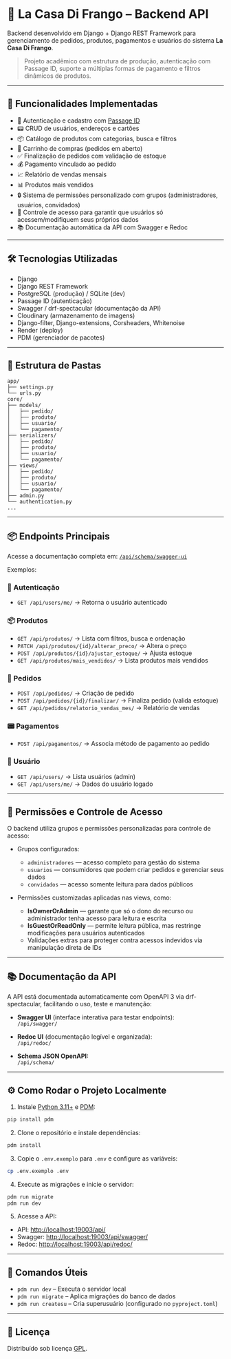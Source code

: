 
# 🍗 La Casa Di Frango – Backend API

Backend desenvolvido em Django + Django REST Framework para gerenciamento de pedidos, produtos, pagamentos e usuários do sistema **La Casa Di Frango**.

> Projeto acadêmico com estrutura de produção, autenticação com Passage ID, suporte a múltiplas formas de pagamento e filtros dinâmicos de produtos.

---

## 🚀 Funcionalidades Implementadas

* 🔐 Autenticação e cadastro com [Passage ID](https://passage.id/)
* 📟 CRUD de usuários, endereços e cartões
* 📦 Catálogo de produtos com categorias, busca e filtros
* 🛒 Carrinho de compras (pedidos em aberto)
* ✅ Finalização de pedidos com validação de estoque
* 💰 Pagamento vinculado ao pedido
* 📈 Relatório de vendas mensais
* 📊 Produtos mais vendidos
* 🔒 Sistema de permissões personalizado com grupos (administradores, usuários, convidados)
* 🔐 Controle de acesso para garantir que usuários só acessem/modifiquem seus próprios dados
* 📚 Documentação automática da API com Swagger e Redoc

---

## 🛠️ Tecnologias Utilizadas

* Django  
* Django REST Framework  
* PostgreSQL (produção) / SQLite (dev)  
* Passage ID (autenticação)  
* Swagger / drf-spectacular (documentação da API)  
* Cloudinary (armazenamento de imagens)  
* Django-filter, Django-extensions, Corsheaders, Whitenoise  
* Render (deploy)  
* PDM (gerenciador de pacotes)  

---

## 📁 Estrutura de Pastas

```
app/
├── settings.py
└── urls.py
core/
├── models/
│   ├── pedido/
│   ├── produto/
│   ├── usuario/
│   └── pagamento/
├── serializers/
│   ├── pedido/
│   ├── produto/
│   ├── usuario/
│   └── pagamento/
├── views/
│   ├── pedido/
│   ├── produto/
│   ├── usuario/
│   └── pagamento/ 
├── admin.py
└── authentication.py
...
```

---

## 📦 Endpoints Principais

Acesse a documentação completa em: [`/api/schema/swagger-ui`](http://localhost:19003/api/schema/swagger-ui/)

Exemplos:

### 🔐 Autenticação

* `GET /api/users/me/` → Retorna o usuário autenticado

### 📦 Produtos

* `GET /api/produtos/` → Lista com filtros, busca e ordenação  
* `PATCH /api/produtos/{id}/alterar_preco/` → Altera o preço  
* `POST /api/produtos/{id}/ajustar_estoque/` → Ajusta estoque  
* `GET /api/produtos/mais_vendidos/` → Lista produtos mais vendidos  

### 🛒 Pedidos

* `POST /api/pedidos/` → Criação de pedido  
* `POST /api/pedidos/{id}/finalizar/` → Finaliza pedido (valida estoque)  
* `GET /api/pedidos/relatorio_vendas_mes/` → Relatório de vendas  

### 📟 Pagamentos

* `POST /api/pagamentos/` → Associa método de pagamento ao pedido  

### 👤 Usuário

* `GET /api/users/` → Lista usuários (admin)  
* `GET /api/users/me/` → Dados do usuário logado  

---

## 🔐 Permissões e Controle de Acesso

O backend utiliza grupos e permissões personalizadas para controle de acesso:

- Grupos configurados:
  - `administradores` — acesso completo para gestão do sistema  
  - `usuarios` — consumidores que podem criar pedidos e gerenciar seus dados  
  - `convidados` — acesso somente leitura para dados públicos  

- Permissões customizadas aplicadas nas views, como:
  - **IsOwnerOrAdmin** — garante que só o dono do recurso ou administrador tenha acesso para leitura e escrita  
  - **IsGuestOrReadOnly** — permite leitura pública, mas restringe modificações para usuários autenticados  
  - Validações extras para proteger contra acessos indevidos via manipulação direta de IDs  

---

## 📚 Documentação da API

A API está documentada automaticamente com OpenAPI 3 via drf-spectacular, facilitando o uso, teste e manutenção:

- **Swagger UI** (interface interativa para testar endpoints):  
  `/api/swagger/`

- **Redoc UI** (documentação legível e organizada):  
  `/api/redoc/`

- **Schema JSON OpenAPI:**  
  `/api/schema/`

---

## ⚙️ Como Rodar o Projeto Localmente

1. Instale [Python 3.11+](https://www.python.org/) e [PDM](https://pdm.fming.dev/):

```bash
pip install pdm
```

2. Clone o repositório e instale dependências:

```bash
pdm install
```

3. Copie o `.env.exemplo` para `.env` e configure as variáveis:

```bash
cp .env.exemplo .env
```

4. Execute as migrações e inicie o servidor:

```bash
pdm run migrate
pdm run dev
```

5. Acesse a API:

- API: [http://localhost:19003/api/](http://localhost:19003/api/)  
- Swagger: [http://localhost:19003/api/swagger/](http://localhost:19003/api/swagger/)  
- Redoc: [http://localhost:19003/api/redoc/](http://localhost:19003/api/redoc/)  

---

## 📌 Comandos Úteis

* `pdm run dev` – Executa o servidor local  
* `pdm run migrate` – Aplica migrações do banco de dados  
* `pdm run createsu` – Cria superusuário (configurado no `pyproject.toml`)  

---


## 📄 Licença

Distribuído sob licença [GPL](https://www.gnu.org/licenses/gpl-3.0.html).
